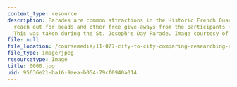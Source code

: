 ```yaml
---
content_type: resource
description: Parades are common attractions in the Historic French Quarter; tourists/crowds
  reach out for beads and other free give-aways from the participants (even free kisses!)
  This was taken during the St. Joseph's Day Parade. Image courtesy of William Chin.
file: null
file_location: /coursemedia/11-027-city-to-city-comparing-researching-and-writing-about-cities-new-orleans-spring-2011/95636e21ba169aeab05479cf0940a014_0000.jpg
file_type: image/jpeg
resourcetype: Image
title: 0000.jpg
uid: 95636e21-ba16-9aea-b054-79cf0940a014
---
```

